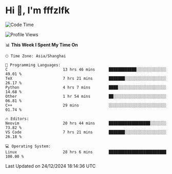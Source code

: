 # Hi 👋, I'm fffzlfk

<!--START_SECTION:waka-->
![Code Time](http://img.shields.io/badge/Code%20Time-1%2C039%20hrs%2028%20mins-blue)

![Profile Views](http://img.shields.io/badge/Profile%20Views-0-blue)

📊 **This Week I Spent My Time On** 

```text
🕑︎ Time Zone: Asia/Shanghai

💬 Programming Languages: 
C                        13 hrs 46 mins      ████████████░░░░░░░░░░░░░   49.01 % 
TeX                      7 hrs 21 mins       ███████░░░░░░░░░░░░░░░░░░   26.17 % 
Python                   4 hrs 7 mins        ████░░░░░░░░░░░░░░░░░░░░░   14.68 % 
Other                    1 hr 54 mins        ██░░░░░░░░░░░░░░░░░░░░░░░   06.81 % 
C++                      29 mins             ░░░░░░░░░░░░░░░░░░░░░░░░░   01.74 % 

🔥 Editors: 
Neovim                   20 hrs 44 mins      ██████████████████░░░░░░░   73.82 % 
VS Code                  7 hrs 21 mins       ███████░░░░░░░░░░░░░░░░░░   26.18 % 

💻 Operating System: 
Linux                    28 hrs 6 mins       █████████████████████████   100.00 % 
```


 Last Updated on 24/12/2024 18:14:36 UTC
<!--END_SECTION:waka-->
